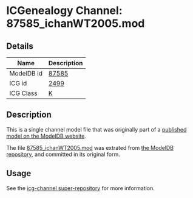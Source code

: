 # ICGenealogy Channel: 87585\_ichanWT2005.mod

## Details

Name | Description
---- | -----------
ModelDB id | [87585](http://senselab.med.yale.edu/ModelDB/ShowModel.cshtml?model=87585)
ICG id | [2499](http://icg.neurotheory.ox.ac.uk/channels/1/2499)
ICG Class | [K](http://icg.neurotheory.ox.ac.uk/channels/1)

## Description

This is a single channel model file that was originally part of a [published model on the ModelDB website](http://senselab.med.yale.edu/mModelDB/ShowModel.cshtml?model=87585).

The file [87585\_ichanWT2005.mod](87585_ichanWT2005.mod) was extrated from [the ModelDB repository](http://senselab.med.yale.edu/ModelDB/ShowModel.cshtml?model=87585), and committed in its original form.

## Usage

See the [icg-channel super-repository](https://github.com/icgenealogy/icg-channels) for more information.